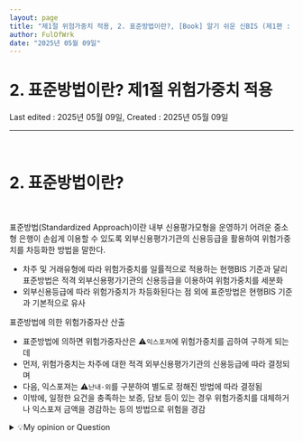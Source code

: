 ```yaml
---
layout: page
title: "제1절 위험가중치 적용, 2. 표준방법이란?, [Book] 알기 쉬운 신BIS (제1편 : 신용리스크)"
author: FulOfWrk
date: "2025년 05월 09일"
---
```


# 2. 표준방법이란? 제1절 위험가중치 적용

Last edited : 2025년 05월 09일, Created : 2025년 05월 09일

---

<br>

# 2. 표준방법이란?

<br>

표준방법(Standardized Approach)이란 내부 신용평가모형을 운영하기 어려운 중소형 은행이 손쉽게 이용할 수 있도록 외부신용평가기관의 신용등급을 활용하여 위험가중치를 차등화한 방법을 말한다. 

- 차주 및 거래유형에 따라 위험가중치를 일률적으로 적용하는 현행BIS 기준과 달리 표준방법은 적격 외부신용평가기관의 신용등급을 이용하여 위험가중치를 세분화
- 외부신용등급에 따라 위험가중치가 차등화된다는 점 외에 표준방법은 현행BIS 기준과 기본적으로 유사

표준방법에 의한 위험가중자산 산출

- 표준방법에 의하면 위험가중자산은 ⚠️`익스포져`에 위험가중치를 곱하여 구하게 되는데 
- 먼저, 위험가중치는 차주에 대한 적격 외부신용평가기관의 신용등급에 따라 결정되며 
- 다음, 익스포져는 ⚠️`난내·외`를 구분하여 별도로 정해진 방법에 따라 결정됨 
- 이밖에, 일정한 요건을 충족하는 보증, 담보 등이 있는 경우 위험가중치를 대체하거나 익스포져 금액을 경감하는 등의 방법으로 위험을 경감

<details>
    <summary>💡My opinion or Question</summary>
    <br>
    <ul>
        <li>
            O.1. "익스포져"에 대한 명확한 개념 정리 필요<br>
        </li>
        <blockquote></blockquote>
        <li>
            O.2. "난내·외"에 대한 개념 정리 필요<br>
        </li>
        <blockquote>
            [난외거래](난외거래에 더 알고 싶으면, <a href="https://language.tistory.com/165">link</a>)<br>
            은행의 권리·의무가 확정되지 않아 재무상태표상 자산·부채로 기록되지 않는 거래를 의미한다. 대표적인 난외거래로는 신용 대체거래(채무보증), 특정 거래 관련 우발채무(계약이행보증, 입찰보증, 환급보증 등), 무역금융(신용장), 증권인수보증(NIF; Note, Issuance Facility), 금리 및 외환 관련 파생상품거래의 신용리스크 상당액 등을 들 수 있다. <br>
            난외거래는 은행의 수익성에 기여하고 효율적인 리스크 이전을 가능하게 해주는 등의 장점이 있지만, 복잡한 거래구조 등으로 인하여 방만하게 취급될 경우 리스크 요인으로 작용할 수 있다. <br><br>
            [익스포져에서 난내·외를 구분하는 이유]<br>
            익스포져는 리스크에 노출되어 있는 금액을 의미한다. 노출된 리스크 유형에 따라 시장리스크 익스포져, 신용리스크 익스포져 등으로 구분된다. 시장리스크 익스포져는 금리, 환율, 주가 등의 변동에 따라 가치가 변화하는 자산의 총계를, 신용리스크 익스포져는 거래상대방의 신용도 하락, 채무불이행 등에 따른 경제적 손실 위험에 노출된 금액을 의미한다. <br>
            익스포져는 장부가액보다 포괄적인 개념으로 사용되는데, 따라서 난내자산은 대차대조표(재무상태표) 금액 합계가 통상 익스포져액과 동일하나 난외항목의 경우에는 난외항목이 대차재조표상의 자산으로 현실화될 가능성 등을 나타내는 신용환산율을 계약금액에 곱한 금액이 익스포져 금액에 포함하기 때문에 다르게 봐야 한다. 
        </blockquote>
    </ul>
</details>

<br>

